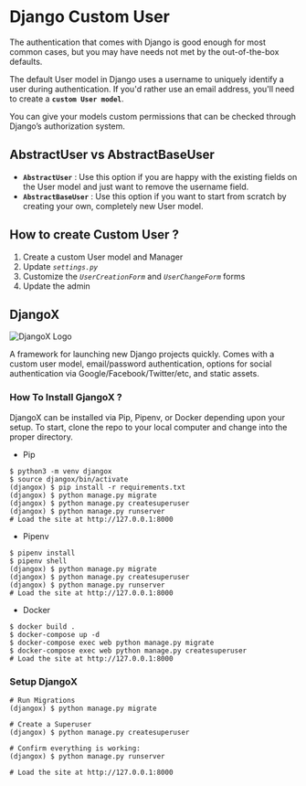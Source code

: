 # Django Custom User

The authentication that comes with Django is good enough for most common cases, but you may have needs not met by the out-of-the-box defaults.

The default User model in Django uses a username to uniquely identify a user during authentication. If you'd rather use an email address, you'll need to create a **`custom User model`**.

You can give your models custom permissions that can be checked through Django’s authorization system.

## AbstractUser vs AbstractBaseUser

* **`AbstractUser`** : Use this option if you are happy with the existing fields on the User model and just want to remove the username field.
* **`AbstractBaseUser`** : Use this option if you want to start from scratch by creating your own, completely new User model.

## How to create Custom User ?

1. Create a custom User model and Manager
2. Update *`settings.py`*
3. Customize the *`UserCreationForm`* and *`UserChangeForm`* forms
4. Update the admin

## DjangoX

![DjangoX Logo](https://raw.githubusercontent.com/hanshendrickx/djangox/master/logo.png)

A framework for launching new Django projects quickly. Comes with a custom user model, email/password authentication, options for social authentication via Google/Facebook/Twitter/etc, and static assets.

### How To Install GjangoX ?

DjangoX can be installed via Pip, Pipenv, or Docker depending upon your setup. To start, clone the repo to your local computer and change into the proper directory.

* Pip

```
$ python3 -m venv djangox
$ source djangox/bin/activate
(djangox) $ pip install -r requirements.txt
(djangox) $ python manage.py migrate
(djangox) $ python manage.py createsuperuser
(djangox) $ python manage.py runserver
# Load the site at http://127.0.0.1:8000

```

* Pipenv

```
$ pipenv install
$ pipenv shell
(djangox) $ python manage.py migrate
(djangox) $ python manage.py createsuperuser
(djangox) $ python manage.py runserver
# Load the site at http://127.0.0.1:8000

```

* Docker

```
$ docker build .
$ docker-compose up -d
$ docker-compose exec web python manage.py migrate
$ docker-compose exec web python manage.py createsuperuser
# Load the site at http://127.0.0.1:8000

```

### Setup DjangoX

```
# Run Migrations
(djangox) $ python manage.py migrate

# Create a Superuser
(djangox) $ python manage.py createsuperuser

# Confirm everything is working:
(djangox) $ python manage.py runserver

# Load the site at http://127.0.0.1:8000

```